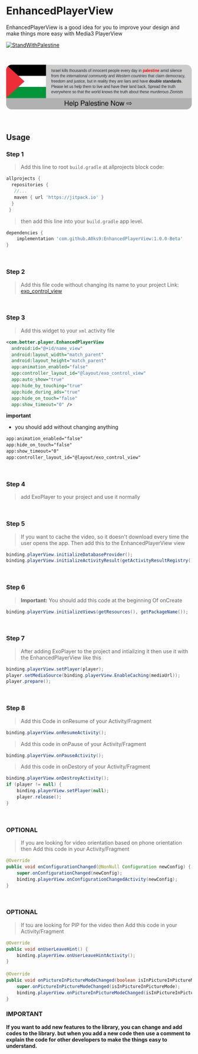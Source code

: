 # EnhancedPlayerView
EnhancedPlayerView is a good idea for you to improve your design and make things more easy with Media3 PlayerView

[![StandWithPalestine](https://raw.githubusercontent.com/karim-eg/StandWithPalestine/main/assets/palestine_badge.svg)](https://github.com/karim-eg/StandWithPalestine)

<br>

[![StandWithPalestine](https://raw.githubusercontent.com/karim-eg/StandWithPalestine/main/assets/palestine_banner.svg)](https://github.com/karim-eg/StandWithPalestine/blob/main/Donate.md)

<br>



## Usage


### Step 1
> Add this line to root `build.gradle` at allprojects block code:
```gradle
allprojects {
  repositories {
   //...
   maven { url 'https://jitpack.io' }
  }
 }
 ```

> then add this line into your `build.gradle` app level.
```gradle
dependencies {
    implementation 'com.github.A0ks9:EnhancedPlayerView:1.0.0-Beta'
}
```

<br>

### Step 2
> Add this file code without changing its name to your project Link:
[exo_control_view](https://github.com/A0ks9/EnhancedPlayerView/blob/main/app/src/main/res/layout/exo_control_view.xml)

<br>
  
### Step 3
> Add this widget to your `xml` activity file
```xml
<com.better.player.EnhancedPlayerView
  android:id="@+id/name_view"
  android:layout_width="match_parent"
  android:layout_height="match_parent"
  app:animation_enabled="false"
  app:controller_layout_id="@layout/exo_control_view"
  app:auto_show="true"
  app:hide_by_touching="true"
  app:hide_during_ads="true"
  app:hide_on_touch="false"
  app:show_timeout="0" />
```

**important**
- you should add without changing anything
```xml
app:animation_enabled="false"
app:hide_on_touch="false"
app:show_timeout="0"
app:controller_layout_id="@layout/exo_control_view"
```

<br>

### Step 4
> add ExoPlayer to your project and use it normally

<br>

### Step 5
> If you want to cache the video, so it doesn't download every time the user opens the app. Then add this to the EnhancedPlayerView view
```java
binding.playerView.initializeDatabaseProvider();
binding.playerView.initializeActivityResult(getActivityResultRegistry());
```

<br>

### Step 6
> **Important:** You should add this code at the beginning Of onCreate
```java
binding.playerView.initializeViews(getResources(), getPackageName());
```

<br>

### Step 7
> After adding ExoPlayer to the project and intializing it then use it with the EnhancedPlayerView like this
```java
binding.playerView.setPlayer(player);
player.setMediaSource(binding.playerView.EnableCaching(mediaUrl));
player.prepare();
```

<br>

### Step 8
> Add this Code in onResume of your Activity/Fragment
```java
binding.playerView.onResumeActivity();
```

> Add this code in onPause of your Activity/Fragment
```java
binding.playerView.onPauseActivity();
```

> Add this code in onDestory of your Activity/Fragment
```java
binding.playerView.onDestroyActivity();
if (player != null) {
    binding.playerView.setPlayer(null);
    player.release();
}
```

<br>

### OPTIONAL
> If you are looking for video orientation based on phone orientation then Add this code in your Activity/Fragment
```java
@Override
public void onConfigurationChanged(@NonNull Configuration newConfig) {
    super.onConfigurationChanged(newConfig);
    binding.playerView.onConfigurationChangedActivity(newConfig);
}
```

<br>

### OPTIONAL
> If tou are looking for PIP for the video then Add this code in your Activity/Fragment
```java
@Override
public void onUserLeaveHint() {
    binding.playerView.onUserLeaveHintActivity();
}

@Override
public void onPictureInPictureModeChanged(boolean isInPictureInPictureMode) {
    super.onPictureInPictureModeChanged(isInPictureInPictureMode);
    binding.playerView.onPictureInPictureModeChanged(isInPictureInPictureMode);
}
```


### IMPORTANT
**If you want to add new features to the library, you can change and add codes to the library. but when you add a new code then use a comment to explain the code for other developers to make the things easy to understand.**
